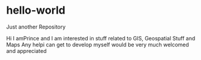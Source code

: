 # hello-world
Just another Repository

Hi
I amPrince and I am interested in stuff related to GIS, Geospatial Stuff and Maps
Any helpi can get to develop myself would be very much welcomed and appreciated
